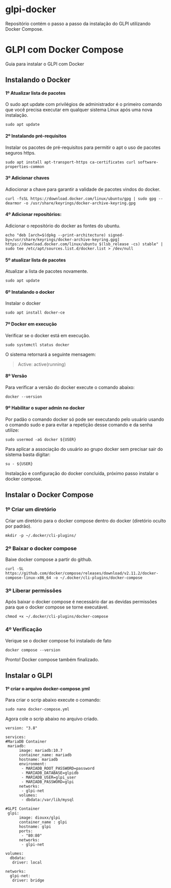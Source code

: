 # glpi-docker
Repositório contém o passo a passo da instalação do GLPI utilizando Docker Compose.

# GLPI com Docker Compose
Guia para instalar o GLPI com Docker

## Instalando o Docker

#### 1º Atualizar lista de pacotes

O sudo apt update com privilégios de administrador é o primeiro comando que você precisa executar em qualquer sistema Linux após uma nova instalação.

~~~
sudo apt update
~~~

#### 2º Instalando pré-requisitos

Instalar os pacotes de pré-requisitos para permitir o apt o uso de pacotes seguros https.

~~~
sudo apt install apt-transport-https ca-certificates curl software-properties-common
~~~

#### 3º Adicionar chaves

Adiocionar a chave para garantir a validade de pacotes vindos do docker.

~~~
curl -fsSL https://download.docker.com/linux/ubuntu/gpg | sudo gpg --dearmor -o /usr/share/keyrings/docker-archive-keyring.gpg
~~~

#### 4º Adicionar repositórios:

Adicionar o repositório do docker as fontes do ubuntu.

~~~
echo "deb [arch=$(dpkg --print-architecture) signed-by=/usr/share/keyrings/docker-archive-keyring.gpg] https://download.docker.com/linux/ubuntu $(lsb_release -cs) stable" | sudo tee /etc/apt/sources.list.d/docker.list > /dev/null
~~~

#### 5º atualizar lista de pacotes

Atualizar a lista de pacotes novamente.

~~~
sudo apt update
~~~

#### 6º Instalando o docker

Instalar o docker

~~~
sudo apt install docker-ce
~~~

#### 7º Docker em execução

Verificar se o docker está em execução.

~~~
sudo systemctl status docker
~~~

O sistema retornará a seguinte mensagem:
> Active: active(running)

#### 8º Versão

Para verificar a versão do docker execute o comando abaixo:

~~~
docker --version
~~~

#### 9º Habilitar o super admin no docker

Por padão o comando docker só pode ser executando pelo usuário usando o comando sudo e para evitar a repetição desse comando e da senha utilize:

~~~
sudo usermod -aG docker ${USER}
~~~

Para aplicar a associação do usuário ao grupo docker sem precisar sair do sistema basta digitar:

~~~
su - ${USER}
~~~

Instalação e configuração do docker concluída, próximo passo instalar o docker compose.

## Instalar o Docker Compose

### 1º Criar um diretório

Criar um diretório para o docker compose dentro do docker (diretório oculto por padrão).

~~~
mkdir -p ~/.docker/cli-plugins/
~~~

### 2º Baixar o docker compose

Baixe docker compose a partir do github.

~~~
curl -SL https://github.com/docker/compose/releases/download/v2.11.2/docker-compose-linux-x86_64 -o ~/.docker/cli-plugins/docker-compose
~~~

### 3º Liberar permissões

Após baixar o docker compose é necessário dar as devidas permissões para que o docker compose se torne executável.

~~~
chmod +x ~/.docker/cli-plugins/docker-compose
~~~
### 4º Verificação

Verique se o docker compose foi instalado de fato

~~~
docker compose --version
~~~

Pronto! Docker compose também finalizado.

## Instalar o GLPI

#### 1º criar o arquivo docker-compose.yml

Para criar o scrip abaixo execute o comando:

~~~
sudo nano docker-compose.yml
~~~
Agora cole o scrip abaixo no arquivo criado.

~~~
version: "3.8"

services:
#MariaDB Container
 mariadb:
      image: mariadb:10.7
      container_name: mariadb
      hostname: mariadb
      environment:
       - MARIADB_ROOT_PASSWORD=password
       - MARIADB_DATABASE=glpidb
       - MARIADB_USER=glpi_user
       - MARIADB_PASSWORD=glpi
      networks:
       - glpi-net
      volumes:
       - dbdata:/var/lib/mysql

#GLPI Container
 glpi:
      image: diouxx/glpi
      container_name : glpi
      hostname: glpi
      ports:
       - "80:80"
      networks:
       - glpi-net

volumes:
  dbdata:
   driver: local

networks:
  glpi-net:
   driver: bridge
~~~
